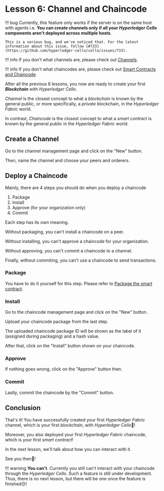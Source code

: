 # Lesson 6: Channel and Chaincode

!!! bug
    Currently, this feature only works if the server is on the same host with agents i.e. **You can create channels only if all your *Hyperledger Cello* components aren't deployed across multiple hosts**.

    This is a serious bug, and we've noticed that. For the latest information about this issue, follow [#733](https://github.com/hyperledger-cello/cello/issues/733).

!!! info
    If you don't what channels are, please check out [Channels](https://hyperledger-fabric.readthedocs.io/en/release-2.5/channels.html).

!!! info
    If you don't what chaincodes are, please check out [Smart Contracts and Chaincode](https://hyperledger-fabric.readthedocs.io/en/release-2.5/smartcontract/smartcontract.html).

After all the previous 6 lessons, you now are ready to create your first ***Blockchain*** with *Hyperledger Cello*.

*Channel* is the closest concept to what a *blockchain* is known by the general public, or more specifically, a *private* blockchain, in the *Hyperledger Fabric* world.

In contrast, *Chaincode* is the closest concept to what a *smart contract* is known by the general public in the *Hyperledger Fabric* world.

## Create a Channel

Go to the channel management page and click on the "New" button.

Then, name the channel and choose your peers and orderers.

## Deploy a Chaincode

Mainly, there are 4 steps you should do when you deploy a chaincode

1. Package
2. Install
3. Approve (for your organization only)
4. Commit

Each step has its own meaning.

Without packaging, you can't install a chaincode on a peer.

Without installing, you can't approve a chaincode for your organization.

Without approving, you can't commit a chaincode to a channel.

Finally, without commiting, you can't use a chaincode to send transactions.

### Package

You have to do it yourself for this step. Please refer to [Package the smart contract](https://hyperledger-fabric.readthedocs.io/en/release-2.5/deploy_chaincode.html#package-the-smart-contract).

### Install

Go to the chaincode management page and click on the "New" button.

Upload your chaincode package from the last step.

The uploaded chaincode package ID will be shown as the label of it (assigned during packaging) and a hash value.

After that, click on the "Install" button shown on your chaincode.

### Approve

If nothing goes wrong, click on the "Approve" button then.

### Commit

Lastly, commit the chaincode by the "Commit" button.

## Conclusion

That's it! You have successfully created your first *Hyperledger Fabric* channel, which is your first *blockchain*, with *Hyperledger Cello*🎉!

Moreover, you also deployed your first *Hyperledger Fabric* chaincode, which is your first *smart contract*!

In the next lesson, we'll talk about how you can interact with it.

See you then👋!

!!! warning
    **You can't**. Currently you still can't interact with your chaincode through the *Hyperledger Cello*. Such a feature is still under development. Thus, there is no next lesson, but there will be one once the feature is finished😊!
